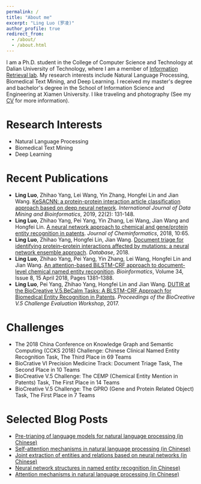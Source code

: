 ```yaml
---
permalink: /
title: "About me"
excerpt: "Ling Luo (罗凌)"
author_profile: true
redirect_from: 
  - /about/
  - /about.html
---
```


I am a Ph.D. student in the College of Computer Science and Technology at Dalian University of Technology, where I am a member of [Information Retrieval lab](http://ir.dlut.edu.cn/). My research interests include Natural Language Processing, Biomedical Text Mining, and Deep Learning. I received my master's degree and bachelor's degree in the School of Information Science and Engineering at Xiamen University. I like traveling and photography (See my [CV](http://lingluodlut.github.io/files/cv-ling-luo-github.pdf) for more information).

Research Interests
=====


- Natural Language Processing
- Biomedical Text Mining
- Deep Learning


Recent Publications
=====

- **Ling Luo**, Zhihao Yang, Lei Wang, Yin Zhang, Hongfei Lin and Jian Wang. [KeSACNN: a protein-protein interaction article classification approach based on deep neural network](https://www.inderscienceonline.com/doi/abs/10.1504/IJDMB.2019.099724). *International Journal of Data Mining and Bioinformatics*, 2019, 22(2): 131-148.
- **Ling Luo**, Zhihao Yang, Pei Yang, Yin Zhang, Lei Wang, Jian Wang and Hongfei Lin. [A neural network approach to chemical and gene/protein entity recognition in patents](https://jcheminf.biomedcentral.com/articles/10.1186/s13321-018-0318-3). *Journal of Cheminformatics*, 2018, 10:65.
- **Ling Luo**, Zhihao Yang, Hongfei Lin, Jian Wang. [Document triage for identifying protein–protein interactions affected by mutations: a neural network ensemble approach](https://academic.oup.com/database/article/doi/10.1093/database/bay097/5103353). *Database*, 2018.
- **Ling Luo**, Zhihao Yang, Pei Yang, Yin Zhang, Lei Wang, Hongfei Lin and Jian Wang. [An attention-based BiLSTM-CRF approach to document-level chemical named entity recognition](https://academic.oup.com/bioinformatics/advance-article-abstract/doi/10.1093/bioinformatics/btx761/4657076?redirectedFrom=PDF). *Bioinformatics*, Volume 34, Issue 8, 15 April 2018, Pages 1381–1388.
- **Ling Luo**, Pei Yang, Zhihao Yang, Hongfei Lin and Jian Wang. [DUTIR at the BioCreative V.5.BeCalm Tasks: A BLSTM-CRF Approach for Biomedical Entity Recognition in Patents](http://www.biocreative.org/media/store/files/2017/BioCreative_V5_paper4.pdf). *Proceedings of the BioCreative V.5 Challenge Evaluation Workshop*, 2017. 

Challenges
=====

- The 2018 China Conference on Knowledge Graph and Semantic Computing (CCKS 2018) Challenge: Chinese Clinical Named Entity Recognition Task, The Third Place in 69 Teams
- BioCrative VI Precision Medicine Track: Document Triage Task, The Second Place in 10 Teams
- BioCreative V.5 Challenge: The CEMP (Chemical Entity Mention in Patents) Task, The First Place in 14 Teams
- BioCreative V.5 Challenge: The GPRO (Gene and Protein Related Object) Task, The First Place in 7 Teams

Selected Blog Posts
=====

- [Pre-trianing of language models for natural language processing (in Chinese)](https://www.cnblogs.com/robert-dlut/p/9824346.html)
- [Self-attention mechanisms in natural language processing (in Chinese)](https://www.cnblogs.com/robert-dlut/p/8638283.html)
- [Joint extraction of entities and relations based on neural networks (in Chinese)](http://www.cnblogs.com/robert-dlut/p/7710735.html)
- [Neural network structures in named entity recognition (in Chinese)](http://www.cnblogs.com/robert-dlut/)
- [Attention mechanisms in natural language processing (in Chinese)](http://www.cnblogs.com/robert-dlut/p/5952032.html)

